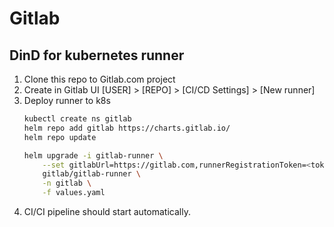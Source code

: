 # Gitlab

## DinD for kubernetes runner

1. Clone this repo to Gitlab.com project
2. Create <token> in Gitlab UI [USER] > [REPO] > [CI/CD Settings] > [New runner]
3. Deploy runner to k8s
    ```bash
    kubectl create ns gitlab
    helm repo add gitlab https://charts.gitlab.io/
    helm repo update
    
    helm upgrade -i gitlab-runner \
        --set gitlabUrl=https://gitlab.com,runnerRegistrationToken=<token> \
        gitlab/gitlab-runner \
        -n gitlab \
        -f values.yaml
    ```
4. CI/CI pipeline should start automatically.
